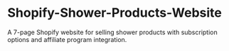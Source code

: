 # Shopify-Shower-Products-Website
A 7-page Shopify website for selling shower products with subscription options and affiliate program integration.
